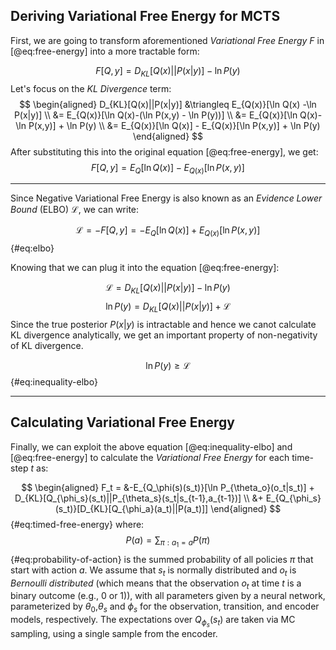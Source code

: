 ## Deriving Variational Free Energy for MCTS

First, we are going to transform aforementioned *Variational Free Energy* $F$ in [@eq:free-energy] into a more tractable form:

$$ 
F[Q,y] = D_{KL}[Q(x)||P(x|y)]-\ln P(y)
$$ 
Let's focus on the *KL Divergence* term:
$$
\begin{aligned}
D_{KL}[Q(x)||P(x|y)] &\triangleq E_{Q(x)}[\ln Q(x) -\ln P(x|y)] \\
&= E_{Q(x)}[\ln Q(x)-(\ln P(x,y) - \ln P(y))] \\
&= E_{Q(x)}[\ln Q(x)-\ln P(x,y)] + \ln P(y) \\
&= E_{Q(x)}[\ln Q(x)] - E_{Q(x)}[\ln P(x,y)] + \ln P(y)
\end{aligned}
$$
After substituting this into the original equation [@eq:free-energy], we get:
$$
F[Q,y] = E_{Q}[\ln Q(x)] - E_{Q(x)}[\ln P(x,y)]
$$

---

Since Negative Variational Free Energy is also known as an *Evidence Lower Bound* (ELBO) $\mathcal L$, we can write:

$$
\mathcal L = -F[Q,y] = -E_{Q}[\ln Q(x)] + E_{Q(x)}[\ln P(x,y)]
$$ {#eq:elbo}

Knowing that we can plug it into the equation [@eq:free-energy]:

$$
\mathcal L = D_{KL}[Q(x)||P(x|y)] - \ln P(y)
$$
$$
\ln P(y) = D_{KL}[Q(x)||P(x|y)] + \mathcal L
$$
Since the true posterior $P(x|y)$ is intractable and hence  we canot calculate KL divergence analytically, we get an important property of non-negativity of KL divergence.

$$
\ln P(y) \geq \mathcal L
$$ {#eq:inequality-elbo}

---

## Calculating Variational Free Energy

Finally, we can exploit the above equation [@eq:inequality-elbo] and [@eq:free-energy] to calculate the *Variational Free Energy* for each time-step $t$ as:

$$
\begin{aligned}
F_t = &-E_{Q_\phi(s)(s_t)}[\ln P_{\theta_o}(o_t|s_t)] + D_{KL}[Q_{\phi_s}(s_t)||P_{\theta_s}(s_t|s_{t-1},a_{t-1})] \\
&+ E_{Q_{\phi_s}(s_t)}[D_{KL}[Q_{\phi_a}(a_t)||P(a_t)]]
\end{aligned}
$$ {#eq:timed-free-energy}
where:
$$
P(a) = \sum_{\pi:a_1=a} P(\pi)
$$ {#eq:probability-of-action}
is the summed probability of all policies $\pi$ that start with action $a$. We assume that $s_t$ is normally distributed and $o_t$ is *Bernoulli distributed* (which means that the observation $o_t$​ at time $t$ is a binary outcome (e.g., 0 or 1)), with all parameters given by a neural network, parameterized by $\theta_0$,$\theta_s$ and $\phi_s$ for the observation, transition, and encoder models, respectively. The expectations over $Q_{\phi_s}(s_t)$ are taken via MC sampling, using a single sample from the encoder.  

<!-- $$
D_{KL}[Q_\phi(s_t)||P(s_t|o_t)] = \int_{s_t} Q_\phi(s_t) \ln \frac{Q_\phi(s_t)}{P(s_t|o_t)} ds_t
$$ -->

